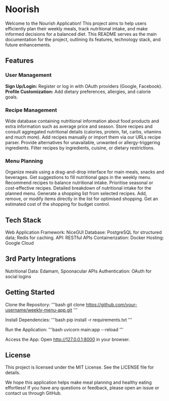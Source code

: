 # **Noorish**

Welcome to the Nourish Application! This project aims to help users efficiently plan their weekly meals, track nutritional intake, and make informed decisions for a balanced diet. This README serves as the main documentation for the project, outlining its features, technology stack, and future enhancements.


## **Features**

### User Management

**Sign Up/Login:** Register or log in with OAuth providers (Google, Facebook).
**Profile Customization:** Add dietary preferences, allergies, and calorie goals.

### Recipe Management

Wide database containing nutritional information about food products and extra information such as average price and season.
Store recipes and consult aggregated nutritional details (calories, protein, fat, carbs, vitamins and much more). Add recipes manually or import them via our URLs recipe parser. 
Provide alternatives for unavailable, unwanted or allergy-triggering ingredients.
Filter recipes by ingredients, cuisine, or dietary restrictions. 

### Menu Planning

Organize meals using a drag-and-drop interface for main meals, snacks and beverages.
Get suggestions to fill nutritional gaps in the weekly menu. Recommend recipes to balance nutritional intake. Prioritise seasonal or cost-effective recipes.
Detailed breakdown of nutritional intake for the planned menu.
Generate a shopping list from selected recipes. Add, remove, or modify items directly in the list for optimised shopping. Get an estimated cost of the shopping for budget control.
                                         

## **Tech Stack**

Web Application Framework: NiceGUI
Database: PostgreSQL for structured data; Redis for caching.
API: RESTful APIs
Containerization: Docker
Hosting: Google Cloud


## **3rd Party Integrations**

Nutritional Data: Edamam, Spoonacular APIs
Authentication: OAuth for social logins


## **Getting Started**

Clone the Repository:
'''bash
git clone https://github.com/your-username/weekly-menu-app.git
'''

Install Dependencies:
'''bash
pip install -r requirements.txt
'''

Run the Application:
'''bash
uvicorn main:app --reload
'''

Access the App:
Open http://127.0.0.1:8000 in your browser.
 

## **License**

This project is licensed under the MIT License. See the LICENSE file for details.

We hope this application helps make meal planning and healthy eating effortless! If you have any questions or feedback, please open an issue or contact us through GitHub.
